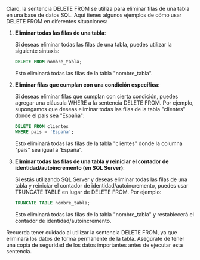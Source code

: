 Claro, la sentencia DELETE FROM se utiliza para eliminar filas de una tabla en una base de datos SQL. Aquí tienes algunos ejemplos de cómo usar DELETE FROM en diferentes situaciones:

1. **Eliminar todas las filas de una tabla**:

   Si deseas eliminar todas las filas de una tabla, puedes utilizar la siguiente sintaxis:

   ```sql
   DELETE FROM nombre_tabla;
   ```

   Esto eliminará todas las filas de la tabla "nombre_tabla".

2. **Eliminar filas que cumplan con una condición específica**:

   Si deseas eliminar filas que cumplan con cierta condición, puedes agregar una cláusula WHERE a la sentencia DELETE FROM. Por ejemplo, supongamos que deseas eliminar todas las filas de la tabla "clientes" donde el país sea "España":

   ```sql
   DELETE FROM clientes
   WHERE pais = 'España';
   ```

   Esto eliminará todas las filas de la tabla "clientes" donde la columna "pais" sea igual a 'España'.

3. **Eliminar todas las filas de una tabla y reiniciar el contador de identidad/autoincremento (en SQL Server)**:

   Si estás utilizando SQL Server y deseas eliminar todas las filas de una tabla y reiniciar el contador de identidad/autoincremento, puedes usar TRUNCATE TABLE en lugar de DELETE FROM. Por ejemplo:

   ```sql
   TRUNCATE TABLE nombre_tabla;
   ```

   Esto eliminará todas las filas de la tabla "nombre_tabla" y restablecerá el contador de identidad/autoincremento.

Recuerda tener cuidado al utilizar la sentencia DELETE FROM, ya que eliminará los datos de forma permanente de la tabla. Asegúrate de tener una copia de seguridad de los datos importantes antes de ejecutar esta sentencia.
